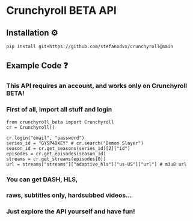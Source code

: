 # Crunchyroll BETA API
## Installation ⚙️
```
pip install git+https://github.com/stefanodvx/crunchyroll@main
```

## Example Code ❓
### This API requires an account, and works only on Crunchyroll BETA!
### First of all, import all stuff and login
```
from crunchyroll_beta import Crunchyroll
cr = Crunchyroll()

cr.login("email", "password")
series_id = "GY5P48XEY" # cr.search("Demon Slayer")
season_id = cr.get_seasons(series_id)[2]["id"]
episodes = cr.get_episodes(season_id)
streams = cr.get_streams(episodes[0])
url = streams["streams"]["adaptive_hls"]["us-US"]["url"] # m3u8 url
```

### You can get DASH, HLS,
### raws, subtitles only, hardsubbed videos...
### Just explore the API yourself and have fun!